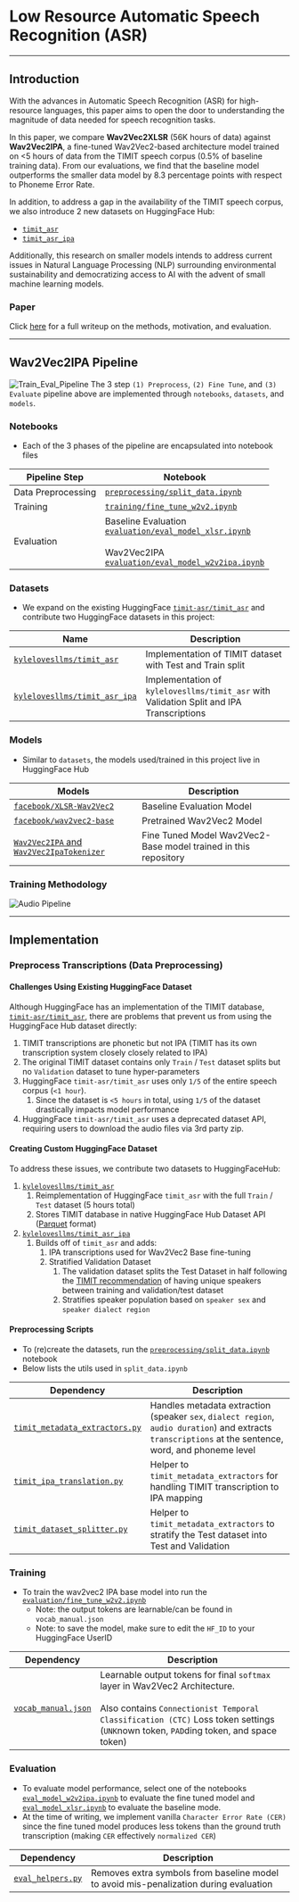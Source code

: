 # Low Resource Automatic Speech Recognition (ASR)
___
## Introduction
 With the advances in Automatic Speech Recognition (ASR) for high-resource languages, this paper aims to open the door to understanding the magnitude of data needed for speech recognition tasks. 

In this paper, we compare **Wav2Vec2XLSR** (56K hours of data) against **Wav2Vec2IPA**, a fine-tuned Wav2Vec2-based architecture model trained on <5 hours of data from the TIMIT speech corpus (0.5% of baseline training data). From our evaluations, we find that the baseline model outperforms the smaller data model by 8.3 percentage points with respect to Phoneme Error Rate.

In addition, to address a gap in the availability of the TIMIT speech corpus, we also introduce 2 new datasets on HuggingFace Hub: 
- [`timit_asr`](https://huggingface.co/datasets/kylelovesllms/timit_asr)
- [`timit_asr_ipa`](https://huggingface.co/datasets/kylelovesllms/timit_asr_ipa)

Additionally, this research on smaller models intends to address current issues in Natural Language Processing (NLP) surrounding environmental sustainability and democratizing access to AI with the advent of small machine learning models.
### Paper
Click [here](https://github.com/Ky-Ng/IPA-ASR/blob/main/assets/paper.pdf) for a full writeup on the methods, motivation, and evaluation.
___
## Wav2Vec2IPA Pipeline
![Train_Eval_Pipeline](assets/Train_Eval_Pipeline.png)
The 3 step `(1) Preprocess`, `(2) Fine Tune`, and `(3) Evaluate` pipeline above are implemented through `notebooks`, `datasets`, and `models`.
### Notebooks
- Each of the 3 phases of the pipeline are encapsulated into notebook files

| Pipeline Step      | Notebook                                                                                                                                                                                                                                                                                |
| ------------------ | --------------------------------------------------------------------------------------------------------------------------------------------------------------------------------------------------------------------------------------------------------------------------------------- |
| Data Preprocessing | [`preprocessing/split_data.ipynb`](https://github.com/Ky-Ng/IPA-ASR/blob/main/preprocessing/split_data.ipynb)                                                                                                                                                                           |
| Training           | [`training/fine_tune_w2v2.ipynb`](https://github.com/Ky-Ng/IPA-ASR/blob/main/training/fine_tune_w2v2.ipynb)                                                                                                                                                                             |
| Evaluation         | Baseline Evaluation<br>[`evaluation/eval_model_xlsr.ipynb`](https://github.com/Ky-Ng/IPA-ASR/blob/main/evaluation/eval_model_xlsr.ipynb)<br><br>Wav2Vec2IPA <br>[`evaluation/eval_model_w2v2ipa.ipynb`](https://github.com/Ky-Ng/IPA-ASR/blob/main/evaluation/eval_model_w2v2ipa.ipynb) |
### Datasets
- We expand on the existing HuggingFace [`timit-asr/timit_asr`](https://huggingface.co/datasets/timit-asr/timit_asr) and contribute two HuggingFace datasets in this project:

| Name                                                                                         | Description                                                                               |
| -------------------------------------------------------------------------------------------- | ----------------------------------------------------------------------------------------- |
| [`kylelovesllms/timit_asr`](https://huggingface.co/datasets/kylelovesllms/timit_asr)         | Implementation of TIMIT dataset with Test and Train split                                 |
| [`kylelovesllms/timit_asr_ipa`](https://huggingface.co/datasets/kylelovesllms/timit_asr_ipa) | Implementation of  `kylelovesllms/timit_asr` with Validation Split and IPA Transcriptions |

### Models
- Similar to `datasets`, the models used/trained in this project live in HuggingFace Hub

| Models                                                                                           | Description                                                     |
| ------------------------------------------------------------------------------------------------ | --------------------------------------------------------------- |
| [`facebook/XLSR-Wav2Vec2`](https://huggingface.co/docs/transformers/en/model_doc/xlsr_wav2vec2)  | Baseline Evaluation Model                                       |
| [`facebook/wav2vec2-base`](https://huggingface.co/facebook/wav2vec2-base)                        | Pretrained Wav2Vec2 Model                                       |
| [`Wav2Vec2IPA` and `Wav2Vec2IpaTokenizer`](https://huggingface.co/kylelovesllms/Wav2Vec2Ipa)<br> | Fine Tuned Model Wav2Vec2-Base model trained in this repository |
### Training Methodology
![Audio Pipeline](assets/NN_flowchart.png)
___
## Implementation

### Preprocess Transcriptions (Data Preprocessing)
#### Challenges Using Existing HuggingFace Dataset
Although HuggingFace has an implementation of the TIMIT database, [`timit-asr/timit_asr`](https://huggingface.co/datasets/timit-asr/timit_asr), there are problems that prevent us from using the HuggingFace Hub dataset directly:
1. TIMIT transcriptions are phonetic but not IPA (TIMIT has its own transcription system closely closely related to IPA)
2. The original TIMIT dataset contains only `Train` / `Test` dataset splits but no `Validation` dataset to tune hyper-parameters
3. HuggingFace `timit-asr/timit_asr` uses only `1/5` of the entire speech corpus (`<1 hour`).
	1. Since the dataset is `<5 hours` in total, using `1/5` of the dataset drastically impacts model performance
4. HuggingFace `timit-asr/timit_asr` uses a deprecated dataset API, requiring users to download the audio files via 3rd party zip.

#### Creating Custom HuggingFace Dataset
To address these issues, we contribute two datasets to HuggingFaceHub:
1. [`kylelovesllms/timit_asr`](https://huggingface.co/datasets/kylelovesllms/timit_asr) 
	1. Reimplementation of HuggingFace `timit_asr` with the full `Train` / `Test` dataset (5 hours total)
	2. Stores TIMIT database in native HuggingFace Hub Dataset API ([Parquet](https://huggingface.co/docs/dataset-viewer/en/parquet) format)
2. [`kylelovesllms/timit_asr_ipa`](https://huggingface.co/datasets/kylelovesllms/timit_asr_ipa)
	1. Builds off of `timit_asr` and adds:
		1. IPA transcriptions used for Wav2Vec2 Base fine-tuning
		2. Stratified Validation Dataset
			1. The validation dataset splits the Test Dataset in half following the [TIMIT recommendation](https://github.com/Ky-Ng/TIMIT-Database/blob/main/TIMIT/covleb.DOC) of having unique speakers between training and validation/test dataset
			2. Stratifies speaker population based on `speaker sex` and `speaker dialect region`
#### Preprocessing Scripts
- To (re)create the datasets, run the [`preprocessing/split_data.ipynb`](https://github.com/Ky-Ng/IPA-ASR/blob/main/preprocessing/split_data.ipynb) notebook
- Below lists the utils used in `split_data.ipynb`

| Dependency                                                                                                              | Description                                                                                                                                            |
| ----------------------------------------------------------------------------------------------------------------------- | ------------------------------------------------------------------------------------------------------------------------------------------------------ |
| [`timit_metadata_extractors.py`](https://github.com/Ky-Ng/IPA-ASR/blob/main/preprocessing/timit_metadata_extractors.py) | Handles metadata extraction (speaker `sex`, `dialect region`, `audio duration`) and extracts `transcriptions` at the sentence, word, and phoneme level |
| [`timit_ipa_translation.py`](https://github.com/Ky-Ng/IPA-ASR/blob/main/preprocessing/timit_ipa_translation.py)         | Helper to `timit_metadata_extractors` for handling TIMIT transcription to IPA mapping                                                                  |
| [`timit_dataset_splitter.py`](https://github.com/Ky-Ng/IPA-ASR/blob/main/preprocessing/timit_dataset_splitter.py)       | Helper to `timit_metadata_extractors` to stratify the Test dataset into Test and Validation                                                            |
### Training
- To train the wav2vec2 IPA base model into  run the [`evaluation/fine_tune_w2v2.ipynb`](https://github.com/Ky-Ng/IPA-ASR/tree/main/evaluation)
	- Note: the output tokens are learnable/can be found in `vocab_manual.json`
	- Note: to save the model, make sure to edit the `HF_ID` to your HuggingFace UserID

| Dependency                                                                                   | Description                                                                                                                                                                                                             |
| -------------------------------------------------------------------------------------------- | ----------------------------------------------------------------------------------------------------------------------------------------------------------------------------------------------------------------------- |
| [`vocab_manual.json`](https://github.com/Ky-Ng/IPA-ASR/blob/main/training/vocab_manual.json) | Learnable output tokens for final `softmax` layer in Wav2Vec2 Architecture. <br><br>Also contains `Connectionist Temporal Classification (CTC)` Loss token settings (`UNK`nown token, `PAD`ding token, and space token) |

### Evaluation
- To evaluate model performance, select one of the notebooks [`eval_model_w2v2ipa.ipynb`](https://github.com/Ky-Ng/IPA-ASR/blob/main/evaluation/eval_model_w2v2ipa.ipynb) to evaluate the fine tuned model and [`eval_model_xlsr.ipynb`](https://github.com/Ky-Ng/IPA-ASR/blob/main/evaluation/eval_model_xlsr.ipynb) to evaluate the baseline mode.
- At the time of writing, we implement vanilla `Character Error Rate (CER)` since the fine tuned model produces less tokens than the ground truth transcription (making `CER` effectively `normalized CER`)

| Dependency                                                                                 | Description                                                                           |
| ------------------------------------------------------------------------------------------ | ------------------------------------------------------------------------------------- |
| [`eval_helpers.py`](https://github.com/Ky-Ng/IPA-ASR/blob/main/evaluation/eval_helpers.py) | Removes extra symbols from baseline model to avoid mis-penalization during evaluation |
